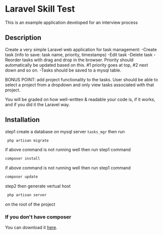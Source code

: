 # Laravel Skill Test
This is an example application developed for an interview process

## Description
Create a very simple Laravel web application for task management: -Create task (info to save: task name, priority, timestamps) -Edit task -Delete task -Reorder tasks with drag and drop in the browser. Priority should automatically be updated based on this. #1 priority goes at top, #2 next down and so on. -Tasks should be saved to a mysql table.

BONUS POINT: add project functionality to the tasks. User should be able to select a project from a dropdown and only view tasks associated with that project.

You will be graded on how well-written & readable your code is, if it works, and if you did it the Laravel way.

## Installation
step1 create a database on mysql server `tasks_mgr` then run 
```sh
 php artisan migrate

```
if above command is not running well then run step1 command

```sh
composer install
```

if above command is not running well then run step1 command

```sh
composer update
```
step2 then generate vertual host
```sh
 php artisan server

```
on the root of the project

### If you don't have composer
You can download it [here](https://getcomposer.org/download/).
